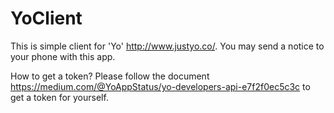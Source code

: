 YoClient
========

This is simple client for 'Yo' http://www.justyo.co/. You may send a notice to your phone with this app.

How to get a token?
Please follow the document https://medium.com/@YoAppStatus/yo-developers-api-e7f2f0ec5c3c to get a token for yourself.
